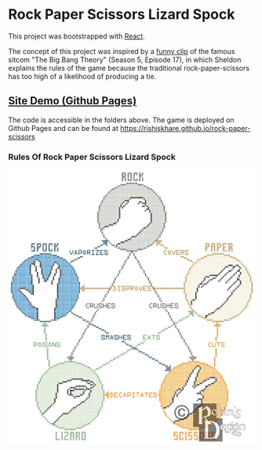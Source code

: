 # Rock Paper Scissors Lizard Spock

This project was bootstrapped with [React](https://github.com/facebook/create-react-app).

The concept of this project was inspired by a [funny clip](https://www.youtube.com/watch?v=x5Q6-wMx-K8) of the famous sitcom "The Big Bang Theory" (Season 5, Episode 17), in which Sheldon explains the rules of the game because the traditional rock-paper-scissors has too high of a likelihood of producing a tie.

## [Site Demo (Github Pages)](https://rishiskhare.github.io/rock-paper-scissors)

The code is accessible in the folders above. The game is deployed on Github Pages and can be found at https://rishiskhare.github.io/rock-paper-scissors

### Rules Of Rock Paper Scissors Lizard Spock

![Rules Of Rock Paper Scissors Lizard Spock](rules.jpeg)
